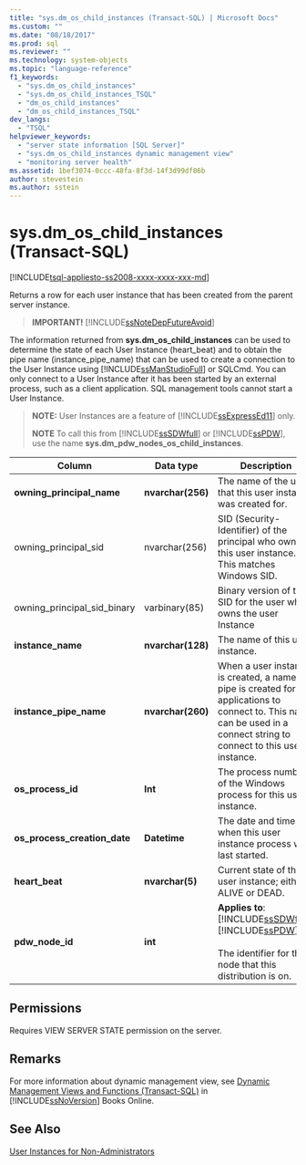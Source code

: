 ```yaml
---
title: "sys.dm_os_child_instances (Transact-SQL) | Microsoft Docs"
ms.custom: ""
ms.date: "08/18/2017"
ms.prod: sql
ms.reviewer: ""
ms.technology: system-objects
ms.topic: "language-reference"
f1_keywords: 
  - "sys.dm_os_child_instances"
  - "sys.dm_os_child_instances_TSQL"
  - "dm_os_child_instances"
  - "dm_os_child_instances_TSQL"
dev_langs: 
  - "TSQL"
helpviewer_keywords: 
  - "server state information [SQL Server]"
  - "sys.dm_os_child_instances dynamic management view"
  - "monitoring server health"
ms.assetid: 1bef3074-0ccc-48fa-8f3d-14f3d99df86b
author: stevestein
ms.author: sstein
---
```

# sys.dm_os_child_instances (Transact-SQL)
[!INCLUDE[tsql-appliesto-ss2008-xxxx-xxxx-xxx-md](../../includes/tsql-appliesto-ss2008-xxxx-xxxx-xxx-md.md)]

  Returns a row for each user instance that has been created from the parent server instance.  
  
> **IMPORTANT!** [!INCLUDE[ssNoteDepFutureAvoid](../../includes/ssnotedepfutureavoid-md.md)]  
  
 The information returned from **sys.dm_os_child_instances** can be used to determine the state of each User Instance (heart_beat) and to obtain the pipe name (instance_pipe_name) that can be used to create a connection to the User Instance using [!INCLUDE[ssManStudioFull](../../includes/ssmanstudiofull-md.md)] or SQLCmd. You can only connect to a User Instance after it has been started by an external process, such as a client application. SQL management tools cannot start a User Instance.  
  
> **NOTE:** User Instances are a feature of [!INCLUDE[ssExpressEd11](../../includes/ssexpressed11-md.md)] only.  
> 
> **NOTE** To call this from [!INCLUDE[ssSDWfull](../../includes/sssdwfull-md.md)] or [!INCLUDE[ssPDW](../../includes/sspdw-md.md)], use the name **sys.dm_pdw_nodes_os_child_instances**.  
  
|Column|Data type|Description|  
|------------|---------------|-----------------|  
|**owning_principal_name**|**nvarchar(256)**|The name of the user that this user instance was created for.|  
|owning_principal_sid|nvarchar(256)|SID (Security-Identifier) of the principal who owns this user instance. This matches Windows SID.|  
|owning_principal_sid_binary|varbinary(85)|Binary version of the SID for the user who owns the user Instance|  
|**instance_name**|**nvarchar(128)**|The name of this user instance.|  
|**instance_pipe_name**|**nvarchar(260)**|When a user instance is created, a named pipe is created for applications to connect to. This name can be used in a connect string to connect to this user instance.|  
|**os_process_id**|**Int**|The process number of the Windows process for this user instance.|  
|**os_process_creation_date**|**Datetime**|The date and time when this user instance process was last started.|  
|**heart_beat**|**nvarchar(5)**|Current state of this user instance; either ALIVE or DEAD.|  
|**pdw_node_id**|**int**|**Applies to**: [!INCLUDE[ssSDWfull](../../includes/sssdwfull-md.md)], [!INCLUDE[ssPDW](../../includes/sspdw-md.md)]<br /><br /> The identifier for the node that this distribution is on.|  
  
## Permissions  
 Requires VIEW SERVER STATE permission on the server.  
  
## Remarks  
 For more information about dynamic management view, see [Dynamic Management Views and Functions &#40;Transact-SQL&#41;](~/relational-databases/system-dynamic-management-views/system-dynamic-management-views.md) in [!INCLUDE[ssNoVersion](../../includes/ssnoversion-md.md)] Books Online.  
  
## See Also  
 [User Instances for Non-Administrators](https://msdn.microsoft.com/85385aae-10fb-4f8b-9eeb-cce2ee7da019)  
  
  



